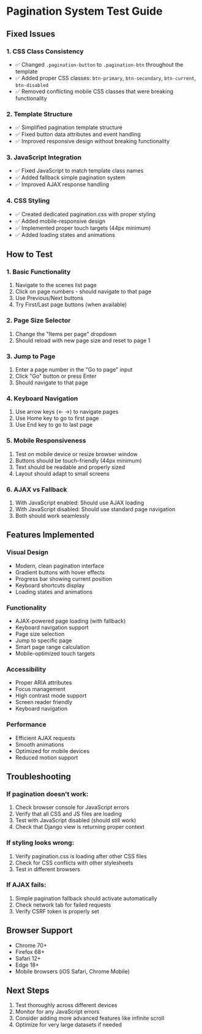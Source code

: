 # Pagination System Test Guide

## Fixed Issues

### 1. CSS Class Consistency
- ✅ Changed `.pagination-button` to `.pagination-btn` throughout the template
- ✅ Added proper CSS classes: `btn-primary`, `btn-secondary`, `btn-current`, `btn-disabled`
- ✅ Removed conflicting mobile CSS classes that were breaking functionality

### 2. Template Structure
- ✅ Simplified pagination template structure
- ✅ Fixed button data attributes and event handling
- ✅ Improved responsive design without breaking functionality

### 3. JavaScript Integration
- ✅ Fixed JavaScript to match template class names
- ✅ Added fallback simple pagination system
- ✅ Improved AJAX response handling

### 4. CSS Styling
- ✅ Created dedicated pagination.css with proper styling
- ✅ Added mobile-responsive design
- ✅ Implemented proper touch targets (44px minimum)
- ✅ Added loading states and animations

## How to Test

### 1. Basic Functionality
1. Navigate to the scenes list page
2. Click on page numbers - should navigate to that page
3. Use Previous/Next buttons
4. Try First/Last page buttons (when available)

### 2. Page Size Selector
1. Change the "Items per page" dropdown
2. Should reload with new page size and reset to page 1

### 3. Jump to Page
1. Enter a page number in the "Go to page" input
2. Click "Go" button or press Enter
3. Should navigate to that page

### 4. Keyboard Navigation
1. Use arrow keys (← →) to navigate pages
2. Use Home key to go to first page
3. Use End key to go to last page

### 5. Mobile Responsiveness
1. Test on mobile device or resize browser window
2. Buttons should be touch-friendly (44px minimum)
3. Text should be readable and properly sized
4. Layout should adapt to small screens

### 6. AJAX vs Fallback
1. With JavaScript enabled: Should use AJAX loading
2. With JavaScript disabled: Should use standard page navigation
3. Both should work seamlessly

## Features Implemented

### Visual Design
- Modern, clean pagination interface
- Gradient buttons with hover effects
- Progress bar showing current position
- Keyboard shortcuts display
- Loading states and animations

### Functionality
- AJAX-powered page loading (with fallback)
- Keyboard navigation support
- Page size selection
- Jump to specific page
- Smart page range calculation
- Mobile-optimized touch targets

### Accessibility
- Proper ARIA attributes
- Focus management
- High contrast mode support
- Screen reader friendly
- Keyboard navigation

### Performance
- Efficient AJAX requests
- Smooth animations
- Optimized for mobile devices
- Reduced motion support

## Troubleshooting

### If pagination doesn't work:
1. Check browser console for JavaScript errors
2. Verify that all CSS and JS files are loading
3. Test with JavaScript disabled (should still work)
4. Check that Django view is returning proper context

### If styling looks wrong:
1. Verify pagination.css is loading after other CSS files
2. Check for CSS conflicts with other stylesheets
3. Test in different browsers

### If AJAX fails:
1. Simple pagination fallback should activate automatically
2. Check network tab for failed requests
3. Verify CSRF token is properly set

## Browser Support
- Chrome 70+
- Firefox 68+
- Safari 12+
- Edge 18+
- Mobile browsers (iOS Safari, Chrome Mobile)

## Next Steps
1. Test thoroughly across different devices
2. Monitor for any JavaScript errors
3. Consider adding more advanced features like infinite scroll
4. Optimize for very large datasets if needed